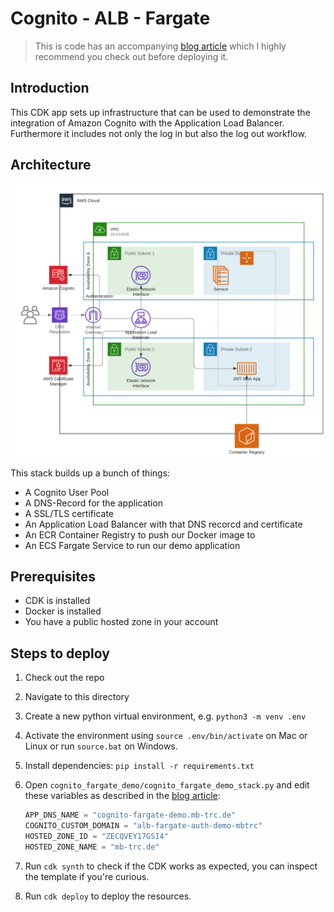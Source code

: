 
# Cognito - ALB - Fargate

> This is code has an accompanying [blog article](https://aws-blog.de/2020/03/building-a-fargate-based-container-app-with-cognito-authentication.html) which I highly recommend you check out before deploying it.

## Introduction

This CDK app sets up infrastructure that can be used to demonstrate the integration of Amazon Cognito with the Application Load Balancer. Furthermore it includes not only the log in but also the log out workflow.

## Architecture

![Architecture](architecture.png)

This stack builds up a bunch of things:

- A Cognito User Pool
- A DNS-Record for the application
- A SSL/TLS certificate
- An Application Load Balancer with that DNS recorcd and certificate
- An ECR Container Registry to push our Docker image to
- An ECS Fargate Service to run our demo application

## Prerequisites

- CDK is installed
- Docker is installed
- You have a public hosted zone in your account

## Steps to deploy

1. Check out the repo
2. Navigate to this directory
3. Create a new python virtual environment, e.g. `python3 -m venv .env`
4. Activate the environment using `source .env/bin/activate` on Mac or Linux or run `source.bat` on Windows.
5. Install dependencies: `pip install -r requirements.txt`
6. Open `cognito_fargate_demo/cognito_fargate_demo_stack.py` and edit these variables as described in the [blog article](https://aws-blog.de/2020/03/building-a-fargate-based-container-app-with-cognito-authentication.html):

    ```python
    APP_DNS_NAME = "cognito-fargate-demo.mb-trc.de"
    COGNITO_CUSTOM_DOMAIN = "alb-fargate-auth-demo-mbtrc"
    HOSTED_ZONE_ID = "ZECQVEY17GSI4"
    HOSTED_ZONE_NAME = "mb-trc.de"
    ```

6. Run `cdk synth` to check if the CDK works as expected, you can inspect the template if you're curious.
7. Run `cdk deploy` to deploy the resources. 